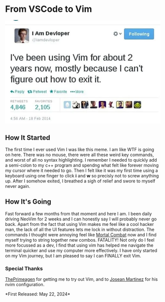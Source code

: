 # From VSCode to Vim

![Vim Meme](../images/writing/vim.webp)

## How It Started

The first time I ever used Vim I was like this meme. I am like WTF is going on here. There was no mouse,
there were all these weird key commands, and worst of all no syntax highlighting. I remember I needed to quickly
add a semi-colon to my c++ program and spendng what felt like forever moving my cursor where it needed to go.
Then I felt like it was my first time using a keyboard using one finger to click **i** and **w** so precisly not to
screw anything up. After I somehow exited, I breathed a sigh of relief and swore to myself never again.

## How It's Going

Fast forward a few months from that moment and here I am. I been daily driving NeoVim for 2 weeks and I can honestly say I will probably never go
back. Apart from the fact that using Vim makes me feel like a cool hacker man, the lack of all the UI features lets me lock in without
distraction. The commands I thought were annoying feel like [Mortal Combat](https://en.wikipedia.org/wiki/Mortal_Kombat) now and I find myself trying to string
together new combos. FATALITY! Not only do I feel more focussed as a dev, I find that using vim has helped me navigate the terminal quicker and
use my computer more effectively. I have only started on my Vim journey, but I am pleased to say I can FINALLY exit Vim.

### Special Thanks

[ThePrimeagen](https://www.youtube.com/c/theprimeagen) for getting me to try out Vim, and to [Josean Martinez](https://www.youtube.com/channel/UC_NZ6qLS9oJgsMKQhqAkg-w) for his nvim configuration.

<span>\*First Released: May 22, 2024\*</span>
